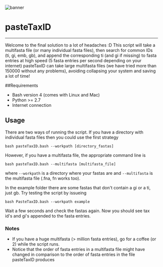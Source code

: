 ![banner](https://raw.githubusercontent.com/microgenomics/tutorials/master/img/microgenomics.png)
# pasteTaxID
------------
Welcome to the final solution to a lot of headaches :D
This script will take a multifasta file (or many individual fasta files), then search for common IDs (ti, gi, emb, gb), and append the corresponding ti (and gi if missing) to fasta entries at high speed (5 fasta entries per second depending on your internet)
pasteTaxID can take large multifasta files (we have tried more than 150000 without any problems), avoiding collapsing your system and saving a lot of time!

##Requirements
* Bash version 4 (comes with Linux and Mac)
* Python >= 2.7
* Internet connection

## Usage
There are two ways of running the script. If you have a directory with individual fasta files then you could use the first strategy

    bash pasteTaxID.bash --workpath [directory_fastas]

However, if you have a multifasta file, the appropriate command line is

    bash pasteTaxID.bash --multifasta [multifasta_file]

where `--workpath` is a directory where your fastas are and `--multifasta` is the multifasta file (.fna, fn works too). 

In the example folder there are some fastas that don't contain a gi or a ti, just gb. Try testing the script by issueing

	bash PasteTaxID.bash --workpath example

Wait a few seconds and check the fastas again. Now  you should see tax id's and gi's appended to the fasta entries.

### Notes
* If you have a huge multifasta (> million fasta entries), go for a coffee (or 2) while the script runs.
* Notice that the order of fasta entries in a multifasta file might have changed in comparison to the order of fasta entries in the file pasteTaxID produces

